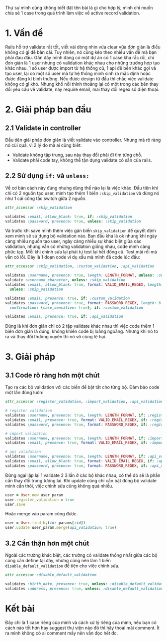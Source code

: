 Thự sự mình cũng không biết đặt tên bài là gì cho hợp lý, mình chỉ muốn chia sẻ 1 case trong quá trình làm việc về active record validation.
# 1. Vấn đề
Rails hỗ trợ validate rất tốt, viết vài dòng nhìn vừa clear vừa đơn giản là điều không có gì để bàn cãi. Tuy nhiên, nó cũng kéo theo nhiều vấn đề mà bạn phải đau đầu. Gần đây mình đang có một dự án có 1 case khá rắc rối, chỉ đơn giản là 1 user nhưng có validation khác nhau cho những trường hợp tạo khác nhau. 1 số user được import từ hệ thống cũ, 1 api để bên khác gọi và tạo user, lại có một số user mà tự hệ thống mình sinh ra mặc định hoặc được đăng kí bình thường. Nếu được design từ đầu thì chắc việc validate không có gì khó. Nhưng khổ nỗi thỉnh thoảng lại có một trong các bên thay đổi yêu cầu về validate, nay require email, mai thay đổi regex số điện thoại. 
# 2. Giải pháp ban đầu
## 2.1 Validate in controller
Đầu tiên giải pháp đơn giản là viết validate vào controller. Nhưng mà rõ ràng nó cùi quá, vì 2 lý do mà ai cũng biết:

- Validate không tập trung, sau này thay đổi phải đi tìm từng chỗ.
- Validate phải code tay, không thể tận dụng validate có sẵn của rails.

## 2.2 Sử dụng `if:` và `unless:`
Về cơ bản cách này đúng nhưng dùng thế nào lại là việc khác. Đầu tiên khi chỉ có 2 nguồn tạo user, mình tạo thêm 1 biến `:skip_validation` và dùng nó như 1 cái công tắc switch giữa 2 nguồn.
```ruby
attr_accessor :skip_validation

validates :email, allow_blank: true, if: :skip_validation
validates :password, presence: true, unless: :skip_validation
```
Và trước khi save mình thêm việc gán biến `skip_validation` để quyết định xem mình sẽ sử dụng bộ validation nào. Ban đầu khá là ok nhưng khi ngày càng nhiều nguồn tạo user, ngày càng nhiều sự khác biệt giữa các validation, nhưng vẫn có những validation giống nhau, code mình càng phức tạp. Mỗi khi chỉnh sửa lại phải tự test lại hết đống cũ. Test mãi rồi mà vẫn có lỗi. Đây là 1 đoạn code ví dụ xấu mà mình đã code lúc đầu:
```ruby
attr_accessor :skip_validation, :custom_validation, :api_validation

validates :username, presence: true, length: LENGTH_FORMAT, unless: :skip_validation
validate :username_character, unless: :skip_validation
validates :email, allow_blank: true, format: VALID_EMAIL_REGEX, length: {maximum: 255},
  unless: :skip_validation

validates :email, presence: true, if: :custom_validation
validates :password, presence: true, format: PASSWORD_REGEX, length: 6..255,
  confirmation: {case_sensitive: true}, if: :custom_validation

validates :email, presence: true, if: :api_validation
```
Đúng là khi đơn giản chỉ có 2 tập validate khác nhau thì việc code thêm 1 biến đơn giản là đúng, không khiến code bị loằng ngoằng. Nhưng khi nó to ra và thay đổi thường xuyên thì nó vô cùng tệ hại.
# 3. Giải pháp
## 3.1 Code rõ ràng hơn một chút
Tạo ra các bộ validation với các biến để bật tắt cho từng bộ. Đảm bảo code một lần đúng luôn:
```ruby
attr_accessor :register_validation, :import_validation, :api_validation

# register validation
validates :username, presence: true, length: LENGTH_FORMAT, if: :register_validation
validates :email, presence: true, format: VALID_EMAIL_REGEX, if: :register_validation
validates :password, presence: true, format: PASSWORD_REGEX, if: :register_validation

# import validation
validates :username, presence: true, length: LENGTH_FORMAT, if: :import_validation
validates :email, presence: true, format: VALID_EMAIL_REGEX, if: :import_validation

# api validation
validates :username, presence: true, length: LENGTH_FORMAT, if: :api_validation
validates :email, allow_blank: true, format: VALID_EMAIL_REGEX, if: :api_validation
validates :password, presence: true, format: PASSWORD_REGEX, if: :api_validation

```
Đừng ngại lặp lại 1 validate 2 3 lần ở các bộ khác nhau, có thể đó sẽ là phần cần thay đổi trong tương lai. Khi update cũng chỉ cần bật đúng bộ validate mình cần thôi, việc chỉnh sửa cũng không quá nhiều.
```ruby
user = User.new user_param
user.register_validation = true
user.save
```
Hoặc merge vào param cũng được.
```ruby
user = User.find_by(id: params[:id])
user.update user_param.merge(api_validation: true)
```

## 3.2 Cẩn thận hơn một chút
Ngoài các trường khác biệt, các trường có validate thống nhất giữa các bộ cũng cần define tại đây, nhưng cũng nên làm 1 biến `disable_default_validation` để tiện cho việc chỉnh sửa.
```ruby
attr_accessor :disable_default_validation

validates :birth_date, presence: true, unless: :disable_default_validation
validates :address, presence: true, unless: :disable_default_validation
```

# Kết bài
Đây chỉ là 1 case riêng của mình và cách xử lý riêng của mình, nếu bạn có cách nào tốt hơn hay suggest thư viện nào đó thì hãy thoải mái comment. Ít ra mình không có ai comment mấy nên vẫn đọc hết đc.